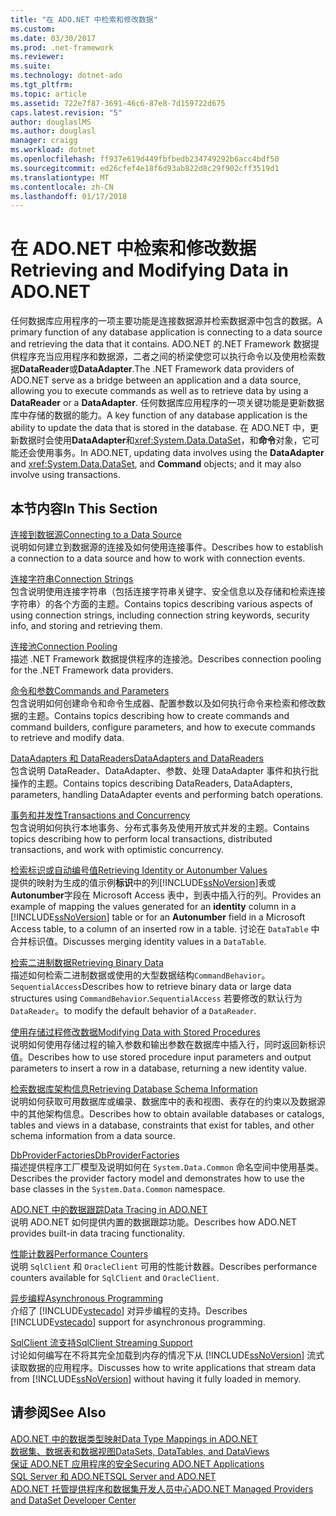 ```yaml
---
title: "在 ADO.NET 中检索和修改数据"
ms.custom: 
ms.date: 03/30/2017
ms.prod: .net-framework
ms.reviewer: 
ms.suite: 
ms.technology: dotnet-ado
ms.tgt_pltfrm: 
ms.topic: article
ms.assetid: 722e7f87-3691-46c6-87e8-7d159722d675
caps.latest.revision: "5"
author: douglaslMS
ms.author: douglasl
manager: craigg
ms.workload: dotnet
ms.openlocfilehash: ff937e619d449fbfbedb234749292b6acc4bdf50
ms.sourcegitcommit: ed26cfef4e18f6d93ab822d8c29f902cff3519d1
ms.translationtype: MT
ms.contentlocale: zh-CN
ms.lasthandoff: 01/17/2018
---
```

# <a name="retrieving-and-modifying-data-in-adonet"></a><span data-ttu-id="d5790-102">在 ADO.NET 中检索和修改数据</span><span class="sxs-lookup"><span data-stu-id="d5790-102">Retrieving and Modifying Data in ADO.NET</span></span>
<span data-ttu-id="d5790-103">任何数据库应用程序的一项主要功能是连接数据源并检索数据源中包含的数据。</span><span class="sxs-lookup"><span data-stu-id="d5790-103">A primary function of any database application is connecting to a data source and retrieving the data that it contains.</span></span> <span data-ttu-id="d5790-104">ADO.NET 的.NET Framework 数据提供程序充当应用程序和数据源，二者之间的桥梁使您可以执行命令以及使用检索数据**DataReader**或**DataAdapter**.</span><span class="sxs-lookup"><span data-stu-id="d5790-104">The .NET Framework data providers of ADO.NET serve as a bridge between an application and a data source, allowing you to execute commands as well as to retrieve data by using a **DataReader** or a **DataAdapter**.</span></span> <span data-ttu-id="d5790-105">任何数据库应用程序的一项关键功能是更新数据库中存储的数据的能力。</span><span class="sxs-lookup"><span data-stu-id="d5790-105">A key function of any database application is the ability to update the data that is stored in the database.</span></span> <span data-ttu-id="d5790-106">在 ADO.NET 中，更新数据时会使用**DataAdapter**和<xref:System.Data.DataSet>，和**命令**对象，它可能还会使用事务。</span><span class="sxs-lookup"><span data-stu-id="d5790-106">In ADO.NET, updating data involves using the **DataAdapter** and <xref:System.Data.DataSet>, and **Command** objects; and it may also involve using transactions.</span></span>  
  
## <a name="in-this-section"></a><span data-ttu-id="d5790-107">本节内容</span><span class="sxs-lookup"><span data-stu-id="d5790-107">In This Section</span></span>  
 [<span data-ttu-id="d5790-108">连接到数据源</span><span class="sxs-lookup"><span data-stu-id="d5790-108">Connecting to a Data Source</span></span>](../../../../docs/framework/data/adonet/connecting-to-a-data-source.md)  
 <span data-ttu-id="d5790-109">说明如何建立到数据源的连接及如何使用连接事件。</span><span class="sxs-lookup"><span data-stu-id="d5790-109">Describes how to establish a connection to a data source and how to work with connection events.</span></span>  
  
 [<span data-ttu-id="d5790-110">连接字符串</span><span class="sxs-lookup"><span data-stu-id="d5790-110">Connection Strings</span></span>](../../../../docs/framework/data/adonet/connection-strings.md)  
 <span data-ttu-id="d5790-111">包含说明使用连接字符串（包括连接字符串关键字、安全信息以及存储和检索连接字符串）的各个方面的主题。</span><span class="sxs-lookup"><span data-stu-id="d5790-111">Contains topics describing various aspects of using connection strings, including connection string keywords, security info, and storing and retrieving them.</span></span>  
  
 [<span data-ttu-id="d5790-112">连接池</span><span class="sxs-lookup"><span data-stu-id="d5790-112">Connection Pooling</span></span>](../../../../docs/framework/data/adonet/connection-pooling.md)  
 <span data-ttu-id="d5790-113">描述 .NET Framework 数据提供程序的连接池。</span><span class="sxs-lookup"><span data-stu-id="d5790-113">Describes connection pooling for the .NET Framework data providers.</span></span>  
  
 [<span data-ttu-id="d5790-114">命令和参数</span><span class="sxs-lookup"><span data-stu-id="d5790-114">Commands and Parameters</span></span>](../../../../docs/framework/data/adonet/commands-and-parameters.md)  
 <span data-ttu-id="d5790-115">包含说明如何创建命令和命令生成器、配置参数以及如何执行命令来检索和修改数据的主题。</span><span class="sxs-lookup"><span data-stu-id="d5790-115">Contains topics describing how to create commands and command builders, configure parameters, and how to execute commands to retrieve and modify data.</span></span>  
  
 [<span data-ttu-id="d5790-116">DataAdapters 和 DataReaders</span><span class="sxs-lookup"><span data-stu-id="d5790-116">DataAdapters and DataReaders</span></span>](../../../../docs/framework/data/adonet/dataadapters-and-datareaders.md)  
 <span data-ttu-id="d5790-117">包含说明 DataReader、DataAdapter、参数、处理 DataAdapter 事件和执行批操作的主题。</span><span class="sxs-lookup"><span data-stu-id="d5790-117">Contains topics describing DataReaders, DataAdapters, parameters, handling DataAdapter events and performing batch operations.</span></span>  
  
 [<span data-ttu-id="d5790-118">事务和并发性</span><span class="sxs-lookup"><span data-stu-id="d5790-118">Transactions and Concurrency</span></span>](../../../../docs/framework/data/adonet/transactions-and-concurrency.md)  
 <span data-ttu-id="d5790-119">包含说明如何执行本地事务、分布式事务及使用开放式并发的主题。</span><span class="sxs-lookup"><span data-stu-id="d5790-119">Contains topics describing how to perform local transactions, distributed transactions, and work with optimistic concurrency.</span></span>  
  
 [<span data-ttu-id="d5790-120">检索标识或自动编号值</span><span class="sxs-lookup"><span data-stu-id="d5790-120">Retrieving Identity or Autonumber Values</span></span>](../../../../docs/framework/data/adonet/retrieving-identity-or-autonumber-values.md)  
 <span data-ttu-id="d5790-121">提供的映射为生成的值示例**标识**中的列[!INCLUDE[ssNoVersion](../../../../includes/ssnoversion-md.md)]表或**Autonumber**字段在 Microsoft Access 表中，到表中插入行的列。</span><span class="sxs-lookup"><span data-stu-id="d5790-121">Provides an example of mapping the values generated for an **identity** column in a [!INCLUDE[ssNoVersion](../../../../includes/ssnoversion-md.md)] table or for an **Autonumber** field in a Microsoft Access table, to a column of an inserted row in a table.</span></span> <span data-ttu-id="d5790-122">讨论在 `DataTable` 中合并标识值。</span><span class="sxs-lookup"><span data-stu-id="d5790-122">Discusses merging identity values in a `DataTable`.</span></span>  
  
 [<span data-ttu-id="d5790-123">检索二进制数据</span><span class="sxs-lookup"><span data-stu-id="d5790-123">Retrieving Binary Data</span></span>](../../../../docs/framework/data/adonet/retrieving-binary-data.md)  
 <span data-ttu-id="d5790-124">描述如何检索二进制数据或使用的大型数据结构`CommandBehavior`。`SequentialAccess`</span><span class="sxs-lookup"><span data-stu-id="d5790-124">Describes how to retrieve binary data or large data structures using `CommandBehavior`.`SequentialAccess`</span></span> <span data-ttu-id="d5790-125">若要修改的默认行为`DataReader`。</span><span class="sxs-lookup"><span data-stu-id="d5790-125">to modify the default behavior of a `DataReader`.</span></span>  
  
 [<span data-ttu-id="d5790-126">使用存储过程修改数据</span><span class="sxs-lookup"><span data-stu-id="d5790-126">Modifying Data with Stored Procedures</span></span>](../../../../docs/framework/data/adonet/modifying-data-with-stored-procedures.md)  
 <span data-ttu-id="d5790-127">说明如何使用存储过程的输入参数和输出参数在数据库中插入行，同时返回新标识值。</span><span class="sxs-lookup"><span data-stu-id="d5790-127">Describes how to use stored procedure input parameters and output parameters to insert a row in a database, returning a new identity value.</span></span>  
  
 [<span data-ttu-id="d5790-128">检索数据库架构信息</span><span class="sxs-lookup"><span data-stu-id="d5790-128">Retrieving Database Schema Information</span></span>](../../../../docs/framework/data/adonet/retrieving-database-schema-information.md)  
 <span data-ttu-id="d5790-129">说明如何获取可用数据库或编录、数据库中的表和视图、表存在的约束以及数据源中的其他架构信息。</span><span class="sxs-lookup"><span data-stu-id="d5790-129">Describes how to obtain available databases or catalogs, tables and views in a database, constraints that exist for tables, and other schema information from a data source.</span></span>  
  
 [<span data-ttu-id="d5790-130">DbProviderFactories</span><span class="sxs-lookup"><span data-stu-id="d5790-130">DbProviderFactories</span></span>](../../../../docs/framework/data/adonet/dbproviderfactories.md)  
 <span data-ttu-id="d5790-131">描述提供程序工厂模型及说明如何在 `System.Data.Common` 命名空间中使用基类。</span><span class="sxs-lookup"><span data-stu-id="d5790-131">Describes the provider factory model and demonstrates how to use the base classes in the `System.Data.Common` namespace.</span></span>  
  
 [<span data-ttu-id="d5790-132">ADO.NET 中的数据跟踪</span><span class="sxs-lookup"><span data-stu-id="d5790-132">Data Tracing in ADO.NET</span></span>](../../../../docs/framework/data/adonet/data-tracing.md)  
 <span data-ttu-id="d5790-133">说明 ADO.NET 如何提供内置的数据跟踪功能。</span><span class="sxs-lookup"><span data-stu-id="d5790-133">Describes how ADO.NET provides built-in data tracing functionality.</span></span>  
  
 [<span data-ttu-id="d5790-134">性能计数器</span><span class="sxs-lookup"><span data-stu-id="d5790-134">Performance Counters</span></span>](../../../../docs/framework/data/adonet/performance-counters.md)  
 <span data-ttu-id="d5790-135">说明 `SqlClient` 和 `OracleClient` 可用的性能计数器。</span><span class="sxs-lookup"><span data-stu-id="d5790-135">Describes performance counters available for `SqlClient` and `OracleClient`.</span></span>  
  
 [<span data-ttu-id="d5790-136">异步编程</span><span class="sxs-lookup"><span data-stu-id="d5790-136">Asynchronous Programming</span></span>](../../../../docs/framework/data/adonet/asynchronous-programming.md)  
 <span data-ttu-id="d5790-137">介绍了 [!INCLUDE[vstecado](../../../../includes/vstecado-md.md)] 对异步编程的支持。</span><span class="sxs-lookup"><span data-stu-id="d5790-137">Describes [!INCLUDE[vstecado](../../../../includes/vstecado-md.md)] support for asynchronous programming.</span></span>  
  
 [<span data-ttu-id="d5790-138">SqlClient 流支持</span><span class="sxs-lookup"><span data-stu-id="d5790-138">SqlClient Streaming Support</span></span>](../../../../docs/framework/data/adonet/sqlclient-streaming-support.md)  
 <span data-ttu-id="d5790-139">讨论如何编写在不将其完全加载到内存的情况下从 [!INCLUDE[ssNoVersion](../../../../includes/ssnoversion-md.md)] 流式读取数据的应用程序。</span><span class="sxs-lookup"><span data-stu-id="d5790-139">Discusses how to write applications that stream data from [!INCLUDE[ssNoVersion](../../../../includes/ssnoversion-md.md)] without having it fully loaded in memory.</span></span>  
  
## <a name="see-also"></a><span data-ttu-id="d5790-140">请参阅</span><span class="sxs-lookup"><span data-stu-id="d5790-140">See Also</span></span>  
 [<span data-ttu-id="d5790-141">ADO.NET 中的数据类型映射</span><span class="sxs-lookup"><span data-stu-id="d5790-141">Data Type Mappings in ADO.NET</span></span>](../../../../docs/framework/data/adonet/data-type-mappings-in-ado-net.md)  
 [<span data-ttu-id="d5790-142">数据集、数据表和数据视图</span><span class="sxs-lookup"><span data-stu-id="d5790-142">DataSets, DataTables, and DataViews</span></span>](../../../../docs/framework/data/adonet/dataset-datatable-dataview/index.md)  
 [<span data-ttu-id="d5790-143">保证 ADO.NET 应用程序的安全</span><span class="sxs-lookup"><span data-stu-id="d5790-143">Securing ADO.NET Applications</span></span>](../../../../docs/framework/data/adonet/securing-ado-net-applications.md)  
 [<span data-ttu-id="d5790-144">SQL Server 和 ADO.NET</span><span class="sxs-lookup"><span data-stu-id="d5790-144">SQL Server and ADO.NET</span></span>](../../../../docs/framework/data/adonet/sql/index.md)  
 [<span data-ttu-id="d5790-145">ADO.NET 托管提供程序和数据集开发人员中心</span><span class="sxs-lookup"><span data-stu-id="d5790-145">ADO.NET Managed Providers and DataSet Developer Center</span></span>](http://go.microsoft.com/fwlink/?LinkId=217917)
